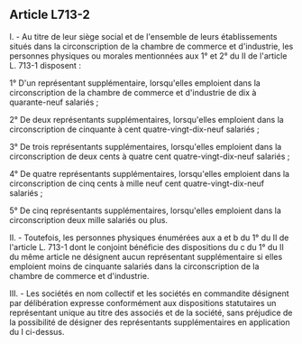 Article L713-2
----
I. - Au titre de leur siège social et de l'ensemble de leurs établissements
situés dans la circonscription de la chambre de commerce et d'industrie, les
personnes physiques ou morales mentionnées aux 1° et 2° du II de l'article L.
713-1 disposent :

1° D'un représentant supplémentaire, lorsqu'elles emploient dans la
circonscription de la chambre de commerce et d'industrie de dix à quarante-neuf
salariés ;

2° De deux représentants supplémentaires, lorsqu'elles emploient dans la
circonscription de cinquante à cent quatre-vingt-dix-neuf salariés ;

3° De trois représentants supplémentaires, lorsqu'elles emploient dans la
circonscription de deux cents à quatre cent quatre-vingt-dix-neuf salariés ;

4° De quatre représentants supplémentaires, lorsqu'elles emploient dans la
circonscription de cinq cents à mille neuf cent quatre-vingt-dix-neuf salariés ;

5° De cinq représentants supplémentaires, lorsqu'elles emploient dans la
circonscription deux mille salariés ou plus.

II. - Toutefois, les personnes physiques énumérées aux a et b du 1° du II de
l'article L. 713-1 dont le conjoint bénéficie des dispositions du c du 1° du II
du même article ne désignent aucun représentant supplémentaire si elles
emploient moins de cinquante salariés dans la circonscription de la chambre de
commerce et d'industrie.

III. - Les sociétés en nom collectif et les sociétés en commandite désignent par
délibération expresse conformément aux dispositions statutaires un représentant
unique au titre des associés et de la société, sans préjudice de la possibilité
de désigner des représentants supplémentaires en application du I ci-dessus.
